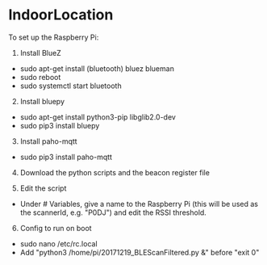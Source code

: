 # IndoorLocation
To set up the Raspberry Pi:

1) Install BlueZ
- sudo apt-get install (bluetooth) bluez blueman
- sudo reboot
- sudo systemctl start bluetooth

2) Install bluepy
- sudo apt-get install python3-pip libglib2.0-dev
- sudo pip3 install bluepy

3) Install paho-mqtt
- sudo pip3 install paho-mqtt

4) Download the python scripts and the beacon register file

5) Edit the script
- Under # Variables, give a name to the Raspberry Pi (this will be used as the scannerId, e.g. "P0DJ") and edit the RSSI threshold.

6) Config to run on boot
- sudo nano /etc/rc.local
- Add "python3 /home/pi/20171219_BLEScanFiltered.py &" before "exit 0"
